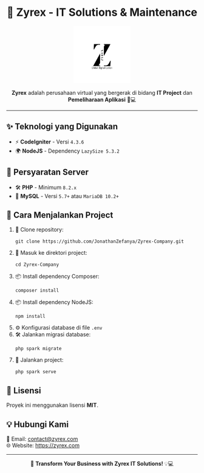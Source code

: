 <h1 align="center">🚀 Zyrex - IT Solutions & Maintenance</h1>

<p align="center">
  <img src="https://github.com/JonathanZefanya/Zyrex-Company/blob/main/public/assets/images/logo.png" alt="Zyrex Logo" width="150">
</p>

<p align="center">
  <strong>Zyrex</strong> adalah perusahaan virtual yang bergerak di bidang <strong>IT Project</strong> dan <strong>Pemeliharaan Aplikasi</strong> 🔧💻
</p>

<hr>

<h2>✨ Teknologi yang Digunakan</h2>
<ul>
  <li>⚡ <strong>CodeIgniter</strong> - Versi <code>4.3.6</code></li>
  <li>🌍 <strong>NodeJS</strong> - Dependency <code>LazySize 5.3.2</code></li>
</ul>

<h2>📌 Persyaratan Server</h2>
<ul>
  <li>🛠️ <strong>PHP</strong> - Minimum <code>8.2.x</code></li>
  <li>📂 <strong>MySQL</strong> - Versi <code>5.7+</code> atau <code>MariaDB 10.2+</code></li>
</ul>

<h2>🚀 Cara Menjalankan Project</h2>
<ol>
  <li>🔻 Clone repository:
    <pre><code>git clone https://github.com/JonathanZefanya/Zyrex-Company.git</code></pre>
  </li>
  <li>📂 Masuk ke direktori project:
    <pre><code>cd Zyrex-Company</code></pre>
  </li>
  <li>📦 Install dependency Composer:
    <pre><code>composer install</code></pre>
  </li>
  <li>📦 Install dependency NodeJS:
    <pre><code>npm install</code></pre>
  </li>
  <li>⚙️ Konfigurasi database di file <code>.env</code></li>
  <li>🛠️ Jalankan migrasi database:
    <pre><code>php spark migrate</code></pre>
  </li>
  <li>🚀 Jalankan project:
    <pre><code>php spark serve</code></pre>
  </li>
</ol>

<h2>📜 Lisensi</h2>
<p>Proyek ini menggunakan lisensi <strong>MIT</strong>.</p>

<h2>💡 Hubungi Kami</h2>
<p>
  📩 Email: <a href="mailto:contact@zyrex.com">contact@zyrex.com</a><br>
  🌐 Website: <a href="https://zyrex.com">https://zyrex.com</a>
</p>

<hr>
<p align="center">🚀 <strong>Transform Your Business with Zyrex IT Solutions! </strong> 💡💻</p>